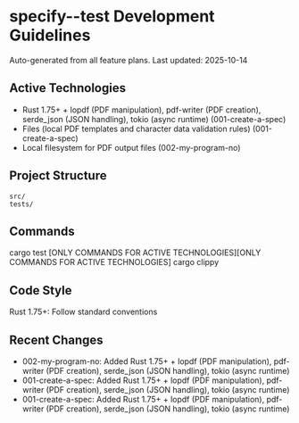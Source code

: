 # specify--test Development Guidelines

Auto-generated from all feature plans. Last updated: 2025-10-14

## Active Technologies
- Rust 1.75+ + lopdf (PDF manipulation), pdf-writer (PDF creation), serde_json (JSON handling), tokio (async runtime) (001-create-a-spec)
- Files (local PDF templates and character data validation rules) (001-create-a-spec)
- Local filesystem for PDF output files (002-my-program-no)

## Project Structure
```
src/
tests/
```

## Commands
cargo test [ONLY COMMANDS FOR ACTIVE TECHNOLOGIES][ONLY COMMANDS FOR ACTIVE TECHNOLOGIES] cargo clippy

## Code Style
Rust 1.75+: Follow standard conventions

## Recent Changes
- 002-my-program-no: Added Rust 1.75+ + lopdf (PDF manipulation), pdf-writer (PDF creation), serde_json (JSON handling), tokio (async runtime)
- 001-create-a-spec: Added Rust 1.75+ + lopdf (PDF manipulation), pdf-writer (PDF creation), serde_json (JSON handling), tokio (async runtime)
- 001-create-a-spec: Added Rust 1.75+ + lopdf (PDF manipulation), pdf-writer (PDF creation), serde_json (JSON handling), tokio (async runtime)

<!-- MANUAL ADDITIONS START -->
<!-- MANUAL ADDITIONS END -->
